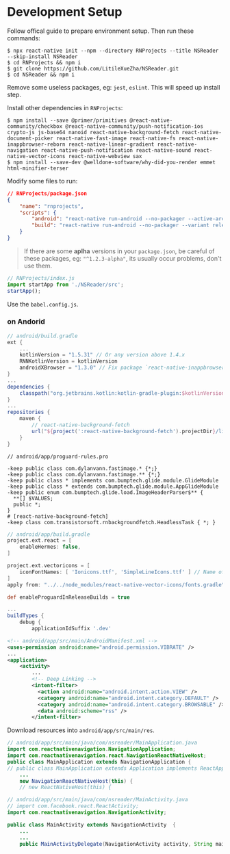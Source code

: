 # Development Setup

Follow offical guide to prepare environment setup. Then run these commands:

```shell
$ npx react-native init --npm --directory RNProjects --title NSReader --skip-install NSReader
$ cd RNProjects && npm i
$ git clone https://github.com/LitileXueZha/NSReader.git
$ cd NSReader && npm i
```

Remove some useless packages, eg: `jest`, `eslint`. This will speed up install step.

Install other dependencies in `RNProjects`:

```shell
$ npm install --save @primer/primitives @react-native-community/checkbox @react-native-community/push-notification-ios crypto-js js-base64 nanoid react-native-background-fetch react-native-document-picker react-native-fast-image react-native-fs react-native-inappbrowser-reborn react-native-linear-gradient react-native-navigation react-native-push-notification react-native-sound react-native-vector-icons react-native-webview sax
$ npm install --save-dev @welldone-software/why-did-you-render emmet html-minifier-terser
```

Modify some files to run:

```json
// RNProjects/package.json
{
    "name": "rnprojects",
    "scripts": {
        "android": "react-native run-android --no-packager --active-arch-only --appIdSuffix dev",
        "build": "react-native run-android --no-packager --variant release"
    }
}
```

> If there are some **aplha** versions in your `package.json`, be careful of these packages, eg: `"^1.2.3-alpha"`, its usually occur problems, don't use them.

```javascript
// RNProjects/index.js
import startApp from './NSReader/src';
startApp();
```

Use the `babel.config.js`.

### on Andorid

```gradle
// android/build.gradle
ext {
    ...
    kotlinVersion = "1.5.31" // Or any version above 1.4.x
    RNNKotlinVersion = kotlinVersion
    androidXBrowser = "1.3.0" // Fix package `react-native-inappbrowser-reborn`
}
...
dependencies {
    classpath("org.jetbrains.kotlin:kotlin-gradle-plugin:$kotlinVersion")
}
...
repositories {
    maven {
        // react-native-background-fetch
        url("${project(':react-native-background-fetch').projectDir}/libs")
    }
}
```

```plain
// android/app/proguard-rules.pro

-keep public class com.dylanvann.fastimage.* {*;}
-keep public class com.dylanvann.fastimage.** {*;}
-keep public class * implements com.bumptech.glide.module.GlideModule
-keep public class * extends com.bumptech.glide.module.AppGlideModule
-keep public enum com.bumptech.glide.load.ImageHeaderParser$** {
  **[] $VALUES;
  public *;
}
# [react-native-background-fetch]
-keep class com.transistorsoft.rnbackgroundfetch.HeadlessTask { *; }
```

```gradle
// android/app/build.gradle
project.ext.react = [
    enableHermes: false,
]

project.ext.vectoricons = [
    iconFontNames: [ 'Ionicons.ttf', 'SimpleLineIcons.ttf' ] // Name of the font files you want to copy
]
apply from: "../../node_modules/react-native-vector-icons/fonts.gradle"

def enableProguardInReleaseBuilds = true

...
buildTypes {
    debug {
        applicationIdSuffix '.dev'
```

```xml
<!-- android/app/src/main/AndroidManifest.xml -->
<uses-permission android:name="android.permission.VIBRATE" />
...
<application>
    <activity>
        ...
        <!-- Deep Linking -->
        <intent-filter>
          <action android:name="android.intent.action.VIEW" />
          <category android:name="android.intent.category.DEFAULT" />
          <category android:name="android.intent.category.BROWSABLE" />
          <data android:scheme="rss" />
        </intent-filter>
```

Download resources into `android/app/src/main/res`.

```java
// android/app/src/main/java/com/nsreader/MainApplication.java
import com.reactnativenavigation.NavigationApplication;
import com.reactnativenavigation.react.NavigationReactNativeHost;
public class MainApplication extends NavigationApplication {
// public class MainApplication extends Application implements ReactApplication {
    ...
    new NavigationReactNativeHost(this) {
    // new ReactNativeHost(this) {
```

```java
// android/app/src/main/java/com/nsreader/MainActivity.java
// import com.facebook.react.ReactActivity;
import com.reactnativenavigation.NavigationActivity;

public class MainActivity extends NavigationActivity  {
    ...
    ...
    public MainActivityDelegate(NavigationActivity activity, String mainComponentName) {
```

